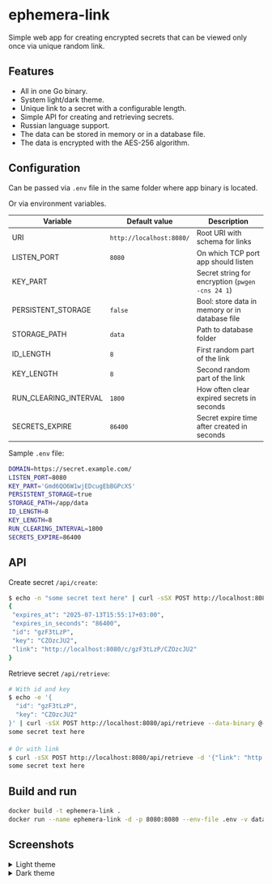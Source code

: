 # ephemera-link

Simple web app for creating encrypted secrets that can be viewed only once via unique random link.

## Features

- All in one Go binary.
- System light/dark theme.
- Unique link to a secret with a configurable length.
- Simple API for creating and retrieving secrets.
- Russian language support.
- The data can be stored in memory or in a database file.
- The data is encrypted with the AES-256 algorithm.

## Configuration

Can be passed via `.env` file in the same folder where app binary is located.

Or via environment variables.

| Variable | Default value | Description |
|----------|---------------|-------------|
| URI | `http://localhost:8080/` | Root URI with schema for links |
| LISTEN_PORT | `8080` | On which TCP port app should listen |
| KEY_PART | | Secret string for encryption (`pwgen -cns 24 1`) |
| PERSISTENT_STORAGE | `false` | Bool: store data in memory or in database file |
| STORAGE_PATH | `data` | Path to database folder |
| ID_LENGTH | `8` | First random part of the link |
| KEY_LENGTH | `8` | Second random part of the link |
| RUN_CLEARING_INTERVAL | `1800` | How often clear expired secrets in seconds |
| SECRETS_EXPIRE | `86400` | Secret expire time after created in seconds |

Sample `.env` file:

```sh
DOMAIN=https://secret.example.com/
LISTEN_PORT=8080
KEY_PART='Gmd6QO6W1wjEDcugEbBGPcXS'
PERSISTENT_STORAGE=true
STORAGE_PATH=/app/data
ID_LENGTH=8
KEY_LENGTH=8
RUN_CLEARING_INTERVAL=1800
SECRETS_EXPIRE=86400
```

## API

Create secret `/api/create`:

```sh
$ echo -n "some secret text here" | curl -sSX POST http://localhost:8080/api/create --data-binary @- | jq
{
 "expires_at": "2025-07-13T15:55:17+03:00",
 "expires_in_seconds": "86400",
 "id": "gzF3tLzP",
 "key": "CZOzcJU2",
 "link": "http://localhost:8080/c/gzF3tLzP/CZOzcJU2"
}
```

Retrieve secret `/api/retrieve`:

```sh
# With id and key
$ echo -e '{
  "id": "gzF3tLzP",
  "key": "CZOzcJU2"
}' | curl -sSX POST http://localhost:8080/api/retrieve --data-binary @-
some secret text here

# Or with link
$ curl -sSX POST http://localhost:8080/api/retrieve -d '{"link": "http://localhost:8080/c/gzF3tLzP/CZOzcJU2"}'
some secret text here
```

## Build and run

```bash
docker build -t ephemera-link .
docker run --name ephemera-link -d -p 8080:8080 --env-file .env -v data:/app/data ephemera-link
```

## Screenshots

<details>
  <summary>Light theme</summary>

Index page:

![Index page](screenshots/light/index.png "Index page")

Saved page:

![Saved page](screenshots/light/saved.png "Saved page")

View page:

![View page](screenshots/light/view.png "View page")

Retrieve page:

![Retrieve page](screenshots/light/retrieve.png "Retrieve page")

</details>

<details>
  <summary>Dark theme</summary>

Index page:

![Index page](screenshots/dark/index.png "Index page")

Saved page:

![Saved page](screenshots/dark/saved.png "Saved page")

View page:

![View page](screenshots/dark/view.png "View page")

Retrieve page:

![Retrieve page](screenshots/dark/retrieve.png "Retrieve page")

</details>
